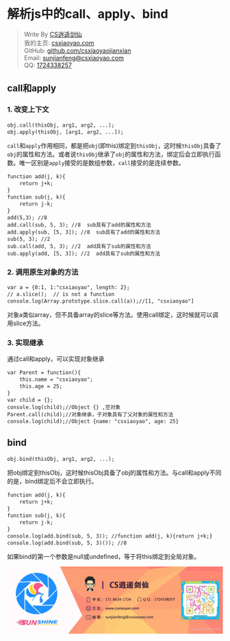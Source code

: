 # 解析js中的call、apply、bind

> Write By [CS逍遥剑仙](http://home.ustc.edu.cn/~cssjf/)   
> 我的主页: [csxiaoyao.com](https://csxiaoyao.com)   
> GitHub: [github.com/csxiaoyaojianxian](https://github.com/csxiaoyaojianxian)   
> Email: [sunjianfeng@csxiaoyao.com](mailto:sunjianfeng@csxiaoyao.com)  
> QQ: [1724338257](http://wpa.qq.com/msgrd?uin=1724338257&site=qq&menu=yes)

## call和apply
### 1. 改变上下文
```
obj.call(thisObj, arg1, arg2, ...);
obj.apply(thisObj, [arg1, arg2, ...]);
```
`call`和`apply`作用相同，都是把`obj`(即this)绑定到`thisObj`，这时候`thisObj`具备了`obj`的属性和方法。或者说`thisObj`继承了`obj`的属性和方法，绑定后会立即执行函数。唯一区别是`apply`接受的是数组参数，`call`接受的是连续参数。
```
function add(j, k){
    return j+k;
}
function sub(j, k){
    return j-k;
}
add(5,3); //8
add.call(sub, 5, 3); //8  sub具有了add的属性和方法
add.apply(sub, [5, 3]); //8  sub具有了add的属性和方法
sub(5, 3); //2
sub.call(add, 5, 3); //2  add具有了sub的属性和方法
sub.apply(add, [5, 3]); //2  add具有了sub的属性和方法
```
### 2. 调用原生对象的方法
```
var a = {0:1, 1:"csxiaoyao", length: 2}; 
// a.slice();  // is not a function
console.log(Array.prototype.slice.call(a));//[1, "csxiaoyao"]
```
对象a类似array，但不具备array的slice等方法。使用call绑定，这时候就可以调用slice方法。
### 3. 实现继承
通过call和apply，可以实现对象继承
```
var Parent = function(){
    this.name = "csxiaoyao";
    this.age = 25;
}
var child = {};
console.log(child);//Object {} ,空对象
Parent.call(child);//对象继承，子对象具有了父对象的属性和方法
console.log(child);//Object {name: "csxiaoyao", age: 25}
```
## bind
```
obj.bind(thisObj, arg1, arg2, ...);
```
把obj绑定到thisObj，这时候thisObj具备了obj的属性和方法。与call和apply不同的是，bind绑定后不会立即执行。
```
function add(j, k){
    return j+k;
}
function sub(j, k){
    return j-k;
}
console.log(add.bind(sub, 5, 3)); //function add(j, k){return j+k;}
console.log(add.bind(sub, 5, 3)()); //8
```
如果bind的第一个参数是null或undefined，等于将this绑定到全局对象。

![sign](https://raw.githubusercontent.com/csxiaoyaojianxian/ImageHosting/master/img/sign.jpg)